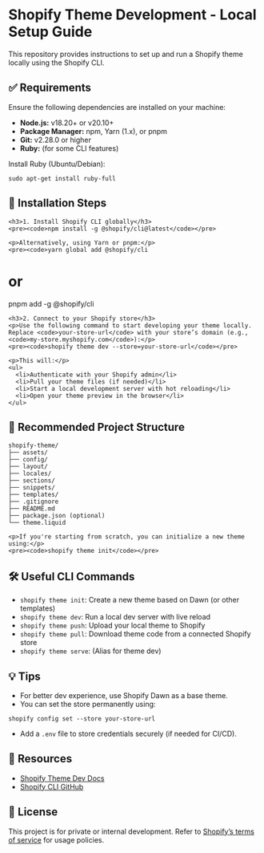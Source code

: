 <h1>Shopify Theme Development - Local Setup Guide</h1>

  <p>This repository provides instructions to set up and run a Shopify theme locally using the Shopify CLI.</p>

  <div class="section">
    <h2>✅ Requirements</h2>
    <p>Ensure the following dependencies are installed on your machine:</p>
    <ul>
      <li><strong>Node.js:</strong> v18.20+ or v20.10+</li>
      <li><strong>Package Manager:</strong> npm, Yarn (1.x), or pnpm</li>
      <li><strong>Git:</strong> v2.28.0 or higher</li>
      <li><strong>Ruby:</strong> (for some CLI features)</li>
    </ul>
    <p>Install Ruby (Ubuntu/Debian):</p>
    <pre><code>sudo apt-get install ruby-full</code></pre>
  </div>

  <div class="section">
    <h2>🚀 Installation Steps</h2>

    <h3>1. Install Shopify CLI globally</h3>
    <pre><code>npm install -g @shopify/cli@latest</code></pre>

    <p>Alternatively, using Yarn or pnpm:</p>
    <pre><code>yarn global add @shopify/cli
# or
pnpm add -g @shopify/cli</code></pre>

    <h3>2. Connect to your Shopify store</h3>
    <p>Use the following command to start developing your theme locally. Replace <code>your-store-url</code> with your store’s domain (e.g., <code>my-store.myshopify.com</code>):</p>
    <pre><code>shopify theme dev --store=your-store-url</code></pre>

    <p>This will:</p>
    <ul>
      <li>Authenticate with your Shopify admin</li>
      <li>Pull your theme files (if needed)</li>
      <li>Start a local development server with hot reloading</li>
      <li>Open your theme preview in the browser</li>
    </ul>
  </div>

  <div class="section">
    <h2>📂 Recommended Project Structure</h2>
    <pre><code>shopify-theme/
├── assets/
├── config/
├── layout/
├── locales/
├── sections/
├── snippets/
├── templates/
├── .gitignore
├── README.md
├── package.json (optional)
└── theme.liquid</code></pre>

    <p>If you're starting from scratch, you can initialize a new theme using:</p>
    <pre><code>shopify theme init</code></pre>
  </div>

  <div class="section">
    <h2>🛠 Useful CLI Commands</h2>
    <ul>
      <li><code>shopify theme init</code>: Create a new theme based on Dawn (or other templates)</li>
      <li><code>shopify theme dev</code>: Run a local dev server with live reload</li>
      <li><code>shopify theme push</code>: Upload your local theme to Shopify</li>
      <li><code>shopify theme pull</code>: Download theme code from a connected Shopify store</li>
      <li><code>shopify theme serve</code>: (Alias for theme dev)</li>
    </ul>
  </div>

  <div class="section">
    <h2>💡 Tips</h2>
    <ul>
      <li>For better dev experience, use Shopify Dawn as a base theme.</li>
      <li>You can set the store permanently using:</li>
    </ul>
    <pre><code>shopify config set --store your-store-url</code></pre>
    <ul>
      <li>Add a <code>.env</code> file to store credentials securely (if needed for CI/CD).</li>
    </ul>
  </div>

  <div class="section">
    <h2>📘 Resources</h2>
    <ul>
      <li><a href="https://shopify.dev/docs/themes" target="_blank">Shopify Theme Dev Docs</a></li>
      <li><a href="https://github.com/Shopify/shopify-cli" target="_blank">Shopify CLI GitHub</a></li>
    </ul>
  </div>

  <div class="section">
    <h2>🔐 License</h2>
    <p>This project is for private or internal development. Refer to <a href="https://www.shopify.com/legal/terms" target="_blank">Shopify’s terms of service</a> for usage policies.</p>
  </div>

</body>
</html>

